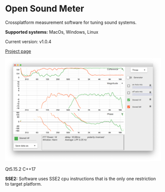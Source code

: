 # Open Sound Meter
Crossplatform measurement software for tuning sound systems.

**Supported systems:** MacOs, Windows, Linux

Current version: v1.0.4

[Project page](https://opensoundmeter.com/)

![](/docs/images/screens/v0.1.1.screen.png)

Qt5.15.2 C++17

**SSE2:** Software uses SSE2 cpu instructions that is the only one restriction to target platform.

